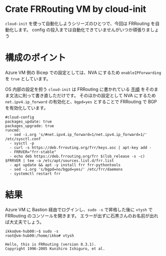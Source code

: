 # Crate FRRouting VM by cloud-init

`cloud-init` を使って自動化しようシリーズのひとつで、今回は FRRouting を自動化します。
config の投入までは自動化できていませんがいつか頑張りましょう

# 構成のポイント

Azure VM 側の Bicep での設定としては、NVA にするため `enableIPForwarding` を `true` としています。

OS 内部の設定を担う `cloud-init` は FRRouting に書かれている [手順](https://deb.frrouting.org/) をそのまま文法に則って書き直しただけです。
そのほかの設定として NVA にするため `net.ipv4.ip_forward` の有効化と、`bgpd=yes` とすることで FRRouting で BGP を有効化しています。

```
#cloud-config
packages_update: true
packages_upgrade: true
runcmd:
  - sed -i.org 's/#net.ipv4.ip_forward=1/net.ipv4.ip_forward=1/' /etc/sysctl.conf
  - sysctl -p
  - curl -s https://deb.frrouting.org/frr/keys.asc | apt-key add -
  - FRRVER="frr-stable"
  - echo deb https://deb.frrouting.org/frr $(lsb_release -s -c) $FRRVER | tee -a /etc/apt/sources.list.d/frr.list
  - apt update && apt -y install frr frr-pythontools
  - sed -i.org 's/bgpd=no/bgpd=yes/' /etc/frr/daemons
  - systemctl restart frr
```

# 結果

Azure VM に Bastion 経由でログインし、`sudo -s` で昇格した後に `vtysh` で FRRouting のコンソールを開きます。
エラーが出ずに石黒さんのお名前が出れば大丈夫でしょう。

```shell
ikko@vm-hub00:~$ sudo -s
root@vm-hub00:/home/ikko# vtysh

Hello, this is FRRouting (version 8.3.1).
Copyright 1996-2005 Kunihiro Ishiguro, et al.
```
